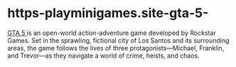 # https-playminigames.site-gta-5-
[GTA 5 ](https://playminigames.site/gta-5/)is an open-world action-adventure game developed by Rockstar Games. Set in the sprawling, fictional city of Los Santos and its surrounding areas, the game follows the lives of three protagonists—Michael, Franklin, and Trevor—as they navigate a world of crime, heists, and chaos.
